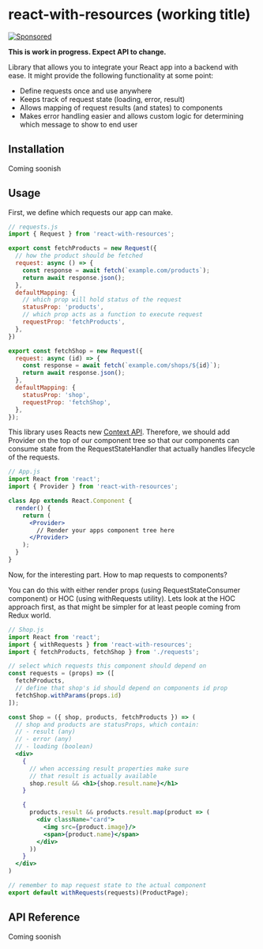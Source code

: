 # react-with-resources (working title)

[![Sponsored](https://img.shields.io/badge/chilicorn-sponsored-brightgreen.svg?logo=data%3Aimage%2Fpng%3Bbase64%2CiVBORw0KGgoAAAANSUhEUgAAAA4AAAAPCAMAAADjyg5GAAABqlBMVEUAAAAzmTM3pEn%2FSTGhVSY4ZD43STdOXk5lSGAyhz41iz8xkz2HUCWFFhTFFRUzZDvbIB00Zzoyfj9zlHY0ZzmMfY0ydT0zjj92l3qjeR3dNSkoZp4ykEAzjT8ylUBlgj0yiT0ymECkwKjWqAyjuqcghpUykD%2BUQCKoQyAHb%2BgylkAyl0EynkEzmkA0mUA3mj86oUg7oUo8n0k%2FS%2Bw%2Fo0xBnE5BpU9Br0ZKo1ZLmFZOjEhesGljuzllqW50tH14aS14qm17mX9%2Bx4GAgUCEx02JySqOvpSXvI%2BYvp2orqmpzeGrQh%2Bsr6yssa2ttK6v0bKxMBy01bm4zLu5yry7yb29x77BzMPCxsLEzMXFxsXGx8fI3PLJ08vKysrKy8rL2s3MzczOH8LR0dHW19bX19fZ2dna2trc3Nzd3d3d3t3f39%2FgtZTg4ODi4uLj4%2BPlGxLl5eXm5ubnRzPn5%2Bfo6Ojp6enqfmzq6urr6%2Bvt7e3t7u3uDwvugwbu7u7v6Obv8fDz8%2FP09PT2igP29vb4%2BPj6y376%2Bu%2F7%2Bfv9%2Ff39%2Fv3%2BkAH%2FAwf%2FtwD%2F9wCyh1KfAAAAKXRSTlMABQ4VGykqLjVCTVNgdXuHj5Kaq62vt77ExNPX2%2Bju8vX6%2Bvr7%2FP7%2B%2FiiUMfUAAADTSURBVAjXBcFRTsIwHAfgX%2FtvOyjdYDUsRkFjTIwkPvjiOTyX9%2FAIJt7BF570BopEdHOOstHS%2BX0s439RGwnfuB5gSFOZAgDqjQOBivtGkCc7j%2B2e8XNzefWSu%2BsZUD1QfoTq0y6mZsUSvIkRoGYnHu6Yc63pDCjiSNE2kYLdCUAWVmK4zsxzO%2BQQFxNs5b479NHXopkbWX9U3PAwWAVSY%2FpZf1udQ7rfUpQ1CzurDPpwo16Ff2cMWjuFHX9qCV0Y0Ok4Jvh63IABUNnktl%2B6sgP%2BARIxSrT%2FMhLlAAAAAElFTkSuQmCC)](http://spiceprogram.org/oss-sponsorship)

**This is work in progress. Expect API to change.**

Library that allows you to integrate your React app into a backend with ease. It might provide the following functionality at some point:

- Define requests once and use anywhere
- Keeps track of request state (loading, error, result)
- Allows mapping of request results (and states) to components
- Makes error handling easier and allows custom logic for determining which message to show to end user

## Installation

Coming soonish

## Usage

First, we define which requests our app can make.

```js
// requests.js
import { Request } from 'react-with-resources';

export const fetchProducts = new Request({
  // how the product should be fetched
  request: async () => {
    const response = await fetch(`example.com/products`);
    return await response.json();
  },
  defaultMapping: {
    // which prop will hold status of the request
    statusProp: 'products',
    // which prop acts as a function to execute request
    requestProp: 'fetchProducts',
  },
})

export const fetchShop = new Request({
  request: async (id) => {
    const response = await fetch(`example.com/shops/${id}`);
    return await response.json();
  },
  defaultMapping: {
    statusProp: 'shop',
    requestProp: 'fetchShop',
  },
});
```

This library uses Reacts new [Context API](https://reactjs.org/docs/context.html). Therefore, we should add Provider on the top of our component tree so that our components can consume state from the RequestStateHandler that actually handles lifecycle of the requests.

```jsx
// App.js
import React from 'react';
import { Provider } from 'react-with-resources';

class App extends React.Component {
  render() {
    return (
      <Provider>
        // Render your apps component tree here
      </Provider>
    );
  }
}
```

Now, for the interesting part. How to map requests to components?

You can do this with either render props (using RequestStateConsumer component) or HOC (using withRequests utility). Lets look at the HOC approach first, as that might be simpler for at least people coming from Redux world.

```jsx
// Shop.js
import React from 'react';
import { withRequests } from 'react-with-resources';
import { fetchProducts, fetchShop } from './requests';

// select which requests this component should depend on
const requests = (props) => ([
  fetchProducts,
  // define that shop's id should depend on components id prop
  fetchShop.withParams(props.id)
]);

const Shop = ({ shop, products, fetchProducts }) => (
  // shop and products are statusProps, which contain:
  // - result (any)
  // - error (any)
  // - loading (boolean)
  <div>
    {
      // when accessing result properties make sure
      // that result is actually available
      shop.result && <h1>{shop.result.name}</h1>
    }

    {
      products.result && products.result.map(product => (
        <div className="card">
          <img src={product.image}/>
          <span>{product.name}</span>
        </div>
      ))
    }
  </div>
)

// remember to map request state to the actual component
export default withRequests(requests)(ProductPage);
```

## API Reference

Coming soonish